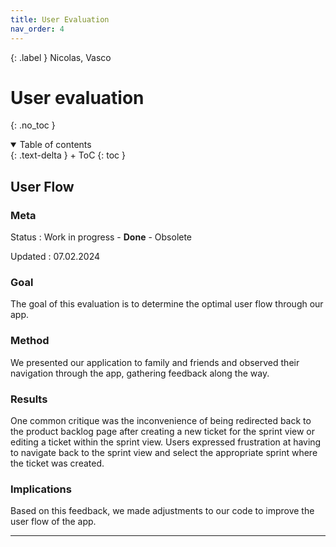 ```yaml
---
title: User Evaluation
nav_order: 4
---
```


{: .label }
Nicolas, Vasco

# User evaluation
{: .no_toc }

<details open markdown="block">
{: .text-delta }
<summary>Table of contents</summary>
+ ToC
{: toc }
</details>

## User Flow

### Meta

Status
: Work in progress - **Done** - Obsolete

Updated
: 07.02.2024

### Goal

The goal of this evaluation is to determine the optimal user flow through our app.

### Method

We presented our application to family and friends and observed their navigation through the app, gathering feedback along the way.

### Results

One common critique was the inconvenience of being redirected back to the product backlog page after creating a new ticket for the sprint view or editing a ticket within the sprint view. Users expressed frustration at having to navigate back to the sprint view and select the appropriate sprint where the ticket was created.

### Implications

Based on this feedback, we made adjustments to our code to improve the user flow of the app.

---
